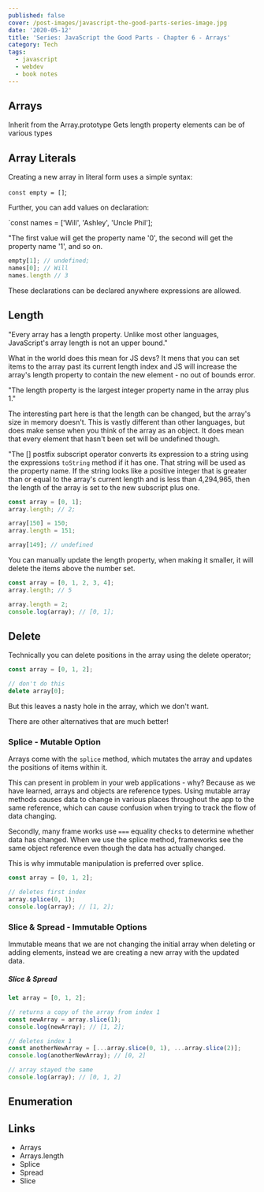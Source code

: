 ```yaml
---
published: false
cover: /post-images/javascript-the-good-parts-series-image.jpg
date: '2020-05-12'
title: 'Series: JavaScript the Good Parts - Chapter 6 - Arrays'
category: Tech
tags:
  - javascript
  - webdev
  - book notes
---
```

## Arrays

Inherit from the Array.prototype
Gets length property
elements can be of various types

## Array Literals

Creating a new array in literal form uses a simple syntax:

`const empty = []`;

Further, you can add values on declaration:

`const names = ['Will', 'Ashley', 'Uncle Phil'];

"The first value will get the property name '0', the second will get the property name '1', and so on.

```javascript
empty[1]; // undefined;
names[0]; // Will
names.length // 3
```

These declarations can be declared anywhere expressions are allowed.

## Length

"Every array has a length property. Unlike most other languages, JavaScript's array length is not an upper bound."

What in the world does this mean for JS devs? It mens that you can set items to the array past its current length index and JS will increase the array's length property to contain the new element - no out of bounds error.

"The length property is the largest integer property name in the array plus 1."

The interesting part here is that the length can be changed, but the array's size in memory doesn't. This is vastly different than other languages, but does make sense when you think of the array as an object. It does mean that every element that hasn't been set will be undefined though.

"The [] postfix subscript operator converts its expression to a string using the expressions `toString` method if it has one. That string will be used as the property name. If the string looks like a positive integer that is greater than or equal to the array's current length and is less than 4,294,965, then the length of the array is set to the new subscript plus one.

```javascript
const array = [0, 1];
array.length; // 2;

array[150] = 150;
array.length = 151;

array[149]; // undefined
```

You can manually update the length property, when making it smaller, it will delete the items above the number set.

```javascript
const array = [0, 1, 2, 3, 4];
array.length; // 5

array.length = 2;
console.log(array); // [0, 1];
```

## Delete

Technically you can delete positions in the array using the delete operator;

```javascript
const array = [0, 1, 2];

// don't do this
delete array[0];
```

But this leaves a nasty hole in the array, which we don't want.

There are other alternatives that are much better!

### Splice - Mutable Option

Arrays come with the `splice` method, which mutates the array and updates the positions of items within it. 

This can present in problem in your web applications - why? Because as we have learned, arrays and objects are reference types. Using mutable array methods causes data to change in various places throughout the app to the same reference, which can cause confusion when trying to track the flow of data changing. 

Secondly, many frame works use `===` equality checks to determine whether data has changed. When we use the splice method, frameworks see the same object reference even though the data has actually changed.

This is why immutable manipulation is preferred over splice.

```javascript
const array = [0, 1, 2];

// deletes first index
array.splice(0, 1);
console.log(array); // [1, 2];

```

###  Slice & Spread - Immutable Options

Immutable means that we are not changing the initial array when deleting or adding elements, instead we are creating a new array with the updated data.

##### Slice & Spread

```javascript
let array = [0, 1, 2];

// returns a copy of the array from index 1
const newArray = array.slice(1);
console.log(newArray); // [1, 2];

// deletes index 1
const anotherNewArray = [...array.slice(0, 1), ...array.slice(2)];
console.log(anotherNewArray); // [0, 2]

// array stayed the same
console.log(array); // [0, 1, 2]

````

## Enumeration

## Links
- Arrays
- Arrays.length
- Splice
- Spread
- Slice





